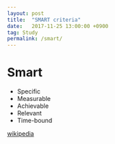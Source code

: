 ```yaml
---
layout: post
title:  "SMART criteria"
date:   2017-11-25 13:00:00 +0900
tag: Study
permalink: /smart/
---
```


# Smart

- Specific
- Measurable
- Achievable
- Relevant
- Time-bound

[wikipedia](https://en.wikipedia.org/wiki/SMART_criteria)
